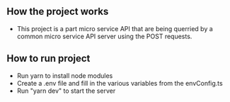 ## How the project works
- This project is a part micro service API that are being querried by a common micro service API server using the POST requests. 


## How to run project

- Run yarn to install node modules
- Create a .env file and fill in the various variables from the envConfig.ts
- Run "yarn dev" to start the server

